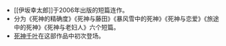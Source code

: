 - [[伊坂幸太郎]]于2006年出版的短篇连作。
- 分为《死神的精确度》《死神与藤田》《暴风雪中的死神》《死神与恋爱》《旅途中的死神》《死神与老妇人》六个短篇。
- [死神千叶](死神千叶.md)在这部作品中初次登场。